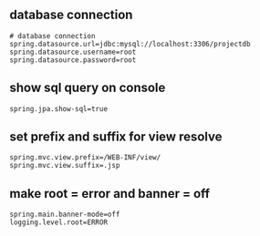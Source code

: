 ## database connection 
```
# database connection
spring.datasource.url=jdbc:mysql://localhost:3306/projectdb
spring.datasource.username=root
spring.datasource.password=root
```

## show sql query on console
```
spring.jpa.show-sql=true
```

## set prefix and suffix for view resolve
```
spring.mvc.view.prefix=/WEB-INF/view/
spring.mvc.view.suffix=.jsp
```

## make root = error and banner = off
```
spring.main.banner-mode=off
logging.level.root=ERROR
```

